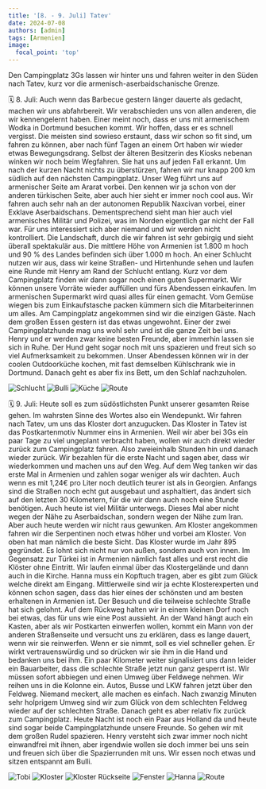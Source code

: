 ```yaml
---
title: '[8. - 9. Juli] Tatev'
date: 2024-07-08
authors: [admin]
tags: [Armenien]
image:
  focal_point: 'top'
---
```

Den Campingplatz 3Gs lassen wir hinter uns und fahren weiter in den Süden nach Tatev, kurz vor die armenisch-aserbaidschanische Grenze.

<!--more-->

🗓️ 8. Juli: Auch wenn das Barbecue gestern länger dauerte als gedacht, machen wir uns abfahrbereit. Wir verabschieden uns von allen anderen, die wir kennengelernt haben. Einer meint noch, dass er uns mit armenischem Wodka in Dortmund besuchen kommt. Wir hoffen, dass er es schnell vergisst. Die meisten sind sowieso erstaunt, dass wir schon so fit sind, um fahren zu können, aber nach fünf Tagen an einem Ort haben wir wieder etwas Bewegungsdrang. Selbst der älteren Besitzerin des Kiosks nebenan winken wir noch beim Wegfahren. Sie hat uns auf jeden Fall erkannt. Um nach der kurzen Nacht nichts zu überstürzen, fahren wir nur knapp 200 km südlich auf den nächsten Campingplatz. Unser Weg führt uns auf armenischer Seite am Ararat vorbei. Den kennen wir ja schon von der anderen türkischen Seite, aber auch hier sieht er immer noch cool aus. Wir fahren auch sehr nah an der autonomen Republik Naxcivan vorbei, einer Exklave Aserbaidschans. Dementsprechend sieht man hier auch viel armenisches Militär und Polizei, was im Norden eigentlich gar nicht der Fall war. Für uns interessiert sich aber niemand und wir werden nicht kontrolliert. Die Landschaft, durch die wir fahren ist sehr gebirgig und sieht überall spektakulär aus. Die mittlere Höhe von Armenien ist 1.800 m hoch und 90 % des Landes befinden sich über 1.000 m hoch. An einer Schlucht nutzen wir aus, dass wir keine Straßen- und Hirtenhunde sehen und laufen eine Runde mit Henry am Rand der Schlucht entlang. Kurz vor dem Campingplatz finden wir dann sogar noch einen guten Supermarkt. Wir können unsere Vorräte wieder auffüllen und fürs Abendessen einkaufen. Im armenischen Supermarkt wird quasi alles für einen gemacht. Vom Gemüse wiegen bis zum Einkaufstasche packen kümmern sich die Mitarbeiterinnen um alles. Am Campingplatz angekommen sind wir die einzigen Gäste. Nach dem großen Essen gestern ist das etwas ungewohnt. Einer der zwei Campingplatzhunde mag uns wohl sehr und ist die ganze Zeit bei uns. Henry und er werden zwar keine besten Freunde, aber immerhin lassen sie sich in Ruhe. Der Hund geht sogar noch mit uns spazieren und freut sich so viel Aufmerksamkeit zu bekommen. Unser Abendessen können wir in der coolen Outdoorküche kochen, mit fast demselben Kühlschrank wie in Dortmund. Danach geht es aber fix ins Bett, um den Schlaf nachzuholen.

<img src="Schlucht.jpg" alt="Schlucht" caption="">

<img src="Bulli.jpg" alt="Bulli" caption="">

<img src="Kueche.jpg" alt="Küche" caption="">

<img src="Route_08.07.24.jpg" alt="Route" caption=" ">

🗓️ 9. Juli: Heute soll es zum südöstlichsten Punkt unserer gesamten Reise gehen. Im wahrsten Sinne des Wortes also ein Wendepunkt. Wir fahren nach Tatev, um uns das Kloster dort anzugucken. Das Kloster in Tatev ist das Postkartenmotiv Nummer eins in Armenien. Weil wir aber bei 3Gs ein paar Tage zu viel ungeplant verbracht haben, wollen wir auch direkt wieder zurück zum Campingplatz fahren. Also zweieinhalb Stunden hin und danach wieder zurück. Wir bezahlen für die erste Nacht und sagen aber, dass wir wiederkommen und machen uns auf den Weg. Auf dem Weg tanken wir das erste Mal in Armenien und zahlen sogar weniger als wir dachten. Auch wenn es mit 1,24€ pro Liter noch deutlich teurer ist als in Georgien. Anfangs sind die Straßen noch echt gut ausgebaut und asphaltiert, das ändert sich auf den letzten 30 Kilometern, für die wir dann auch noch eine Stunde benötigen. Auch heute ist viel Militär unterwegs. Dieses Mal aber nicht wegen der Nähe zu Aserbaidschan, sondern wegen der Nähe zum Iran. Aber auch heute werden wir nicht raus gewunken. Am Kloster angekommen fahren wir die Serpentinen noch etwas höher und vorbei am Kloster. Von oben hat man nämlich die beste Sicht. Das Kloster wurde im Jahr 895 gegründet. Es lohnt sich nicht nur von außen, sondern auch von innen. Im Gegensatz zur Türkei ist in Armenien nämlich fast alles und erst recht die Klöster ohne Eintritt. Wir laufen einmal über das Klostergelände und dann auch in die Kirche. Hanna muss ein Kopftuch tragen, aber es gibt zum Glück welche direkt am Eingang. Mittlerweile sind wir ja echte Klosterexperten und können schon sagen, dass das hier eines der schönsten und am besten erhaltenen in Armenien ist. Der Besuch und die teilweise schlechte Straße hat sich gelohnt. Auf dem Rückweg halten wir in einem kleinen Dorf noch bei etwas, das für uns wie eine Post aussieht. An der Wand hängt auch ein Kasten, aber als wir Postkarten einwerfen wollen, kommt ein Mann von der anderen Straßenseite und versucht uns zu erklären, dass es lange dauert, wenn wir sie reinwerfen. Wenn er sie nimmt, soll es viel schneller gehen. Er wirkt vertrauenswürdig und so drücken wir sie ihm in die Hand und bedanken uns bei ihm. Ein paar Kilometer weiter signalisiert uns dann leider ein Bauarbeiter, dass die schlechte Straße jetzt nun ganz gesperrt ist. Wir müssen sofort abbiegen und einen Umweg über Feldwege nehmen. Wir reihen uns in die Kolonne ein. Autos, Busse und LKW fahren jetzt über den Feldweg. Niemand meckert, alle machen es einfach. Nach zwanzig Minuten sehr holprigem Umweg sind wir zum Glück von dem schlechten Feldweg wieder auf der schlechten Straße. Danach geht es aber relativ fix zurück zum Campingplatz. Heute Nacht ist noch ein Paar aus Holland da und heute sind sogar beide Campingplatzhunde unsere Freunde. So gehen wir mit dem großen Rudel spazieren. Henry versteht sich zwar immer noch nicht einwandfrei mit ihnen, aber irgendwie wollen sie doch immer bei uns sein und freuen sich über die Spazierrunden mit uns. Wir essen noch etwas und sitzen entspannt am Bulli.

<img src="Tobi.jpg" alt="Tobi" caption="">

<img src="Kloster.jpg" alt="Kloster" caption="">

<img src="KlosterHinten.jpg" alt="Kloster Rückseite" caption="">

<img src="Fenster.jpg" alt="Fenster" caption="">

<img src="Hanna.jpg" alt="Hanna" caption="">

<img src="Route_09.07.24.jpg" alt="Route" caption=" ">